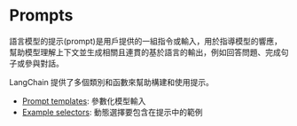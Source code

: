 # Prompts

語言模型的提示(prompt)是用戶提供的一組指令或輸入，用於指導模型的響應，幫助模型理解上下文並生成相關且連貫的基於語言的輸出，例如回答問題、完成句子或參與對話。

LangChain 提供了多個類別和函數來幫助構建和使用提示。

- [Prompt templates](https://python.langchain.com/docs/modules/model_io/prompts/prompt_templates/): 參數化模型輸入
- [Example selectors](https://python.langchain.com/docs/modules/model_io/prompts/example_selectors/): 動態選擇要包含在提示中的範例